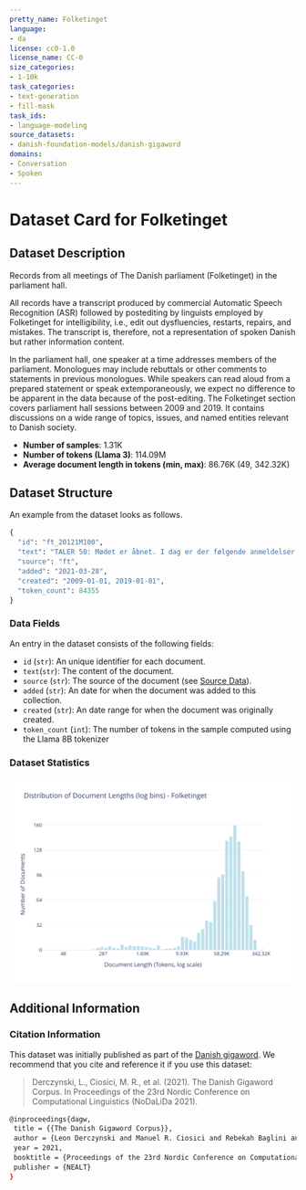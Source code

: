 ```yaml
---
pretty_name: Folketinget
language:
- da
license: cc0-1.0
license_name: CC-0
size_categories:
- 1-10k
task_categories:
- text-generation
- fill-mask
task_ids:
- language-modeling
source_datasets:
- danish-foundation-models/danish-gigaword
domains:
- Conversation
- Spoken
---
```


# Dataset Card for Folketinget

## Dataset Description

<!-- START-SHORT DESCRIPTION -->
Records from all meetings of The Danish parliament (Folketinget) in the parliament hall. 
<!-- END-SHORT DESCRIPTION -->


All records have a transcript produced by commercial Automatic Speech Recognition (ASR) followed by postediting by linguists employed by Folketinget for intelligibility, i.e., edit out dysfluencies, restarts, repairs, and mistakes. The transcript is, therefore, not a representation of spoken Danish but rather information content.

In the parliament hall, one speaker at a time addresses members of the parliament. Monologues may include rebuttals or other comments to statements in previous monologues. While speakers can read aloud from a prepared statement or speak extemporaneously, we expect no difference to be apparent in the data because of the post-editing. The Folketinget section covers parliament hall sessions between 2009 and 2019. It contains discussions on a wide range of topics, issues, and named entities relevant to Danish society.


<!-- START-DESC-STATS -->
- **Number of samples**: 1.31K
- **Number of tokens (Llama 3)**: 114.09M
- **Average document length in tokens (min, max)**: 86.76K (49, 342.32K)
<!-- END-DESC-STATS -->



## Dataset Structure
An example from the dataset looks as follows.


<!-- START-SAMPLE -->
```py
{
  "id": "ft_20121M100",
  "text": "TALER 50: Mødet er åbnet. I dag er der følgende anmeldelser: Ministeren for by, bolig og landdistrik[...]",
  "source": "ft",
  "added": "2021-03-28",
  "created": "2009-01-01, 2019-01-01",
  "token_count": 84355
}
```

### Data Fields

An entry in the dataset consists of the following fields:

- `id` (`str`): An unique identifier for each document.
- `text`(`str`): The content of the document.
- `source` (`str`): The source of the document (see [Source Data](#source-data)).
- `added` (`str`): An date for when the document was added to this collection.
- `created` (`str`): An date range for when the document was originally created.
- `token_count` (`int`): The number of tokens in the sample computed using the Llama 8B tokenizer
<!-- END-SAMPLE -->


### Dataset Statistics

<!-- START-DATASET PLOTS -->
<p align="center">
<img src="./images/dist_document_length.svg" width="600" style="margin-right: 10px;" />
</p>
<!-- END-DATASET PLOTS -->


## Additional Information


### Citation Information

This dataset was initially published as part of the [Danish gigaword](https://huggingface.co/danish-foundation-models). We recommend that you cite and reference it if you use this dataset:

> Derczynski, L., Ciosici, M. R., et al. (2021). The Danish Gigaword Corpus. In Proceedings of the 23rd Nordic Conference on Computational Linguistics (NoDaLiDa 2021).

```bash
@inproceedings{dagw,
 title = {{The Danish Gigaword Corpus}},
 author = {Leon Derczynski and Manuel R. Ciosici and Rebekah Baglini and Morten H. Christiansen and Jacob Aarup Dalsgaard and Riccardo Fusaroli and Peter Juel Henrichsen and Rasmus Hvingelby and Andreas Kirkedal and Alex Speed Kjeldsen and Claus Ladefoged and Finn Årup Nielsen and Jens Madsen and Malte Lau Petersen and Jonathan Hvithamar Rystrøm and Daniel Varab},
 year = 2021,
 booktitle = {Proceedings of the 23rd Nordic Conference on Computational Linguistics},
 publisher = {NEALT}
}
```
